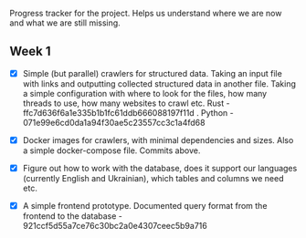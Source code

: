 Progress tracker for the project. Helps us understand where we are now and
what we are still missing.

## Week 1

- [x] Simple (but parallel) crawlers for structured data. Taking an input file with links
and outputting collected structured data in another file. Taking a simple configuration
with where to look for the files, how many threads to use, how many websites to crawl etc.
Rust - ffc7d636f6a1e335b1b1fc61ddb666088197f11d . Python - 071e99e6cd0da1a94f30ae5c23557cc3c1a4fd68

- [x] Docker images for crawlers, with minimal dependencies and sizes. Also a simple docker-compose file. Commits above.

- [x] Figure out how to work with the database, does it support our languages (currently English and Ukrainian),
which tables and columns we need etc.

- [x] A simple frontend prototype. Documented query format from the frontend to the database - 921ccf5d55a7ce76c30bc2a0e4307ceec5b9a716
